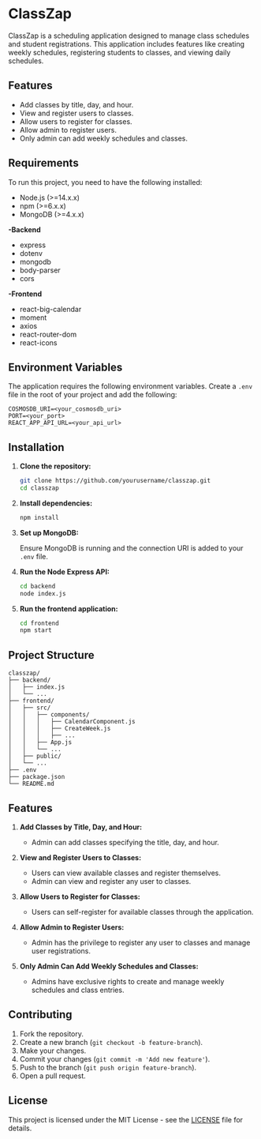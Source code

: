 
# ClassZap

ClassZap is a scheduling application designed to manage class schedules and student registrations. This application includes features like creating weekly schedules, registering students to classes, and viewing daily schedules.

## Features

- Add classes by title, day, and hour.
- View and register users to classes.
- Allow users to register for classes.
- Allow admin to register users.
- Only admin can add weekly schedules and classes.

## Requirements

To run this project, you need to have the following installed:

- Node.js (>=14.x.x)
- npm (>=6.x.x)
- MongoDB (>=4.x.x)

**-Backend**
- express
- dotenv
- mongodb
- body-parser
- cors
  
**-Frontend**
- react-big-calendar
- moment
- axios
- react-router-dom
- react-icons

## Environment Variables

The application requires the following environment variables. Create a `.env` file in the root of your project and add the following:

```
COSMOSDB_URI=<your_cosmosdb_uri>
PORT=<your_port>
REACT_APP_API_URL=<your_api_url>
```

## Installation

1. **Clone the repository:**

   ```bash
   git clone https://github.com/yourusername/classzap.git
   cd classzap
   ```

2. **Install dependencies:**

   ```bash
   npm install
   ```

3. **Set up MongoDB:**

   Ensure MongoDB is running and the connection URI is added to your `.env` file.

4. **Run the Node Express API:**

   ```bash
   cd backend
   node index.js
   ```

5. **Run the frontend application:**

   ```bash
   cd frontend
   npm start
   ```

## Project Structure

```
classzap/
├── backend/
│   ├── index.js
│   └── ...
├── frontend/
│   ├── src/
│   │   ├── components/
│   │   │   ├── CalendarComponent.js
│   │   │   ├── CreateWeek.js
│   │   │   ├── ...
│   │   ├── App.js
│   │   └── ...
│   ├── public/
│   └── ...
├── .env
├── package.json
└── README.md
```

## Features

1. **Add Classes by Title, Day, and Hour:**
   - Admin can add classes specifying the title, day, and hour.

2. **View and Register Users to Classes:**
   - Users can view available classes and register themselves.
   - Admin can view and register any user to classes.

3. **Allow Users to Register for Classes:**
   - Users can self-register for available classes through the application.

4. **Allow Admin to Register Users:**
   - Admin has the privilege to register any user to classes and manage user registrations.

5. **Only Admin Can Add Weekly Schedules and Classes:**
   - Admins have exclusive rights to create and manage weekly schedules and class entries.

## Contributing

1. Fork the repository.
2. Create a new branch (`git checkout -b feature-branch`).
3. Make your changes.
4. Commit your changes (`git commit -m 'Add new feature'`).
5. Push to the branch (`git push origin feature-branch`).
6. Open a pull request.

## License

This project is licensed under the MIT License - see the [LICENSE](LICENSE) file for details.
